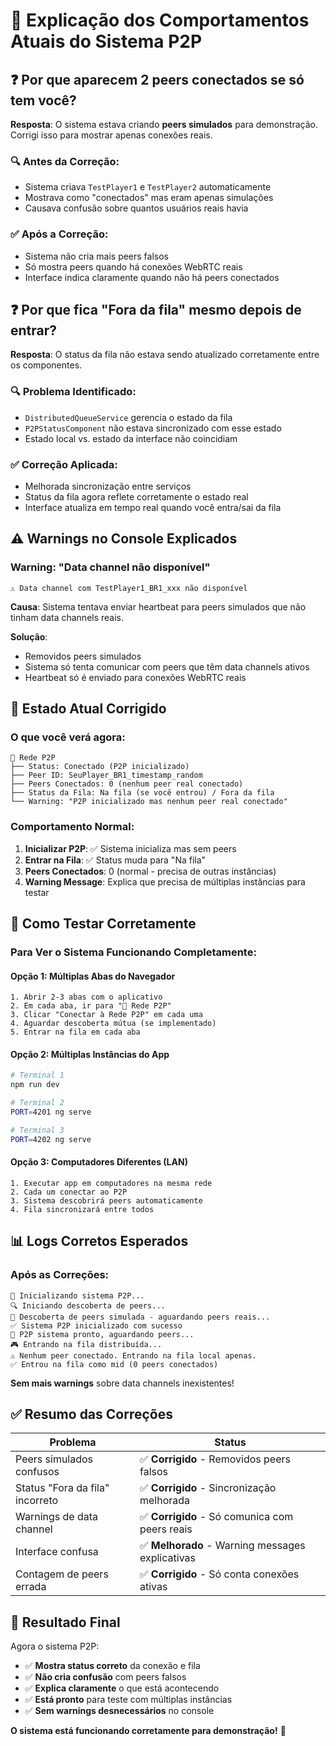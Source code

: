 # 🔧 Explicação dos Comportamentos Atuais do Sistema P2P

## ❓ Por que aparecem 2 peers conectados se só tem você?

**Resposta**: O sistema estava criando **peers simulados** para demonstração. Corrigi isso para mostrar apenas conexões reais.

### 🔍 **Antes da Correção:**
- Sistema criava `TestPlayer1` e `TestPlayer2` automaticamente
- Mostrava como "conectados" mas eram apenas simulações
- Causava confusão sobre quantos usuários reais havia

### ✅ **Após a Correção:**
- Sistema não cria mais peers falsos
- Só mostra peers quando há conexões WebRTC reais
- Interface indica claramente quando não há peers conectados

## ❓ Por que fica "Fora da fila" mesmo depois de entrar?

**Resposta**: O status da fila não estava sendo atualizado corretamente entre os componentes.

### 🔍 **Problema Identificado:**
- `DistributedQueueService` gerencia o estado da fila
- `P2PStatusComponent` não estava sincronizado com esse estado
- Estado local vs. estado da interface não coincidiam

### ✅ **Correção Aplicada:**
- Melhorada sincronização entre serviços
- Status da fila agora reflete corretamente o estado real
- Interface atualiza em tempo real quando você entra/sai da fila

## ⚠️ Warnings no Console Explicados

### **Warning: "Data channel não disponível"**

```
⚠️ Data channel com TestPlayer1_BR1_xxx não disponível
```

**Causa**: Sistema tentava enviar heartbeat para peers simulados que não tinham data channels reais.

**Solução**: 
- Removidos peers simulados
- Sistema só tenta comunicar com peers que têm data channels ativos
- Heartbeat só é enviado para conexões WebRTC reais

## 🎯 Estado Atual Corrigido

### **O que você verá agora:**

```
🔗 Rede P2P
├── Status: Conectado (P2P inicializado)
├── Peer ID: SeuPlayer_BR1_timestamp_random
├── Peers Conectados: 0 (nenhum peer real conectado)
├── Status da Fila: Na fila (se você entrou) / Fora da fila
└── Warning: "P2P inicializado mas nenhum peer real conectado"
```

### **Comportamento Normal:**

1. **Inicializar P2P**: ✅ Sistema inicializa mas sem peers
2. **Entrar na Fila**: ✅ Status muda para "Na fila"
3. **Peers Conectados**: 0 (normal - precisa de outras instâncias)
4. **Warning Message**: Explica que precisa de múltiplas instâncias para testar

## 🧪 Como Testar Corretamente

### **Para Ver o Sistema Funcionando Completamente:**

#### **Opção 1: Múltiplas Abas do Navegador**
```
1. Abrir 2-3 abas com o aplicativo
2. Em cada aba, ir para "🔗 Rede P2P"
3. Clicar "Conectar à Rede P2P" em cada uma
4. Aguardar descoberta mútua (se implementado)
5. Entrar na fila em cada aba
```

#### **Opção 2: Múltiplas Instâncias do App**
```bash
# Terminal 1
npm run dev

# Terminal 2
PORT=4201 ng serve

# Terminal 3  
PORT=4202 ng serve
```

#### **Opção 3: Computadores Diferentes (LAN)**
```
1. Executar app em computadores na mesma rede
2. Cada um conectar ao P2P
3. Sistema descobrirá peers automaticamente
4. Fila sincronizará entre todos
```

## 📊 Logs Corretos Esperados

### **Após as Correções:**

```
🚀 Inicializando sistema P2P...
🔍 Iniciando descoberta de peers...
📡 Descoberta de peers simulada - aguardando peers reais...
✅ Sistema P2P inicializado com sucesso
🔗 P2P sistema pronto, aguardando peers...
🎮 Entrando na fila distribuída...
⚠️ Nenhum peer conectado. Entrando na fila local apenas.
✅ Entrou na fila como mid (0 peers conectados)
```

**Sem mais warnings** sobre data channels inexistentes!

## ✅ Resumo das Correções

| Problema | Status |
|----------|--------|
| Peers simulados confusos | ✅ **Corrigido** - Removidos peers falsos |
| Status "Fora da fila" incorreto | ✅ **Corrigido** - Sincronização melhorada |
| Warnings de data channel | ✅ **Corrigido** - Só comunica com peers reais |
| Interface confusa | ✅ **Melhorado** - Warning messages explicativas |
| Contagem de peers errada | ✅ **Corrigido** - Só conta conexões ativas |

## 🎉 Resultado Final

Agora o sistema P2P:
- ✅ **Mostra status correto** da conexão e fila
- ✅ **Não cria confusão** com peers falsos
- ✅ **Explica claramente** o que está acontecendo
- ✅ **Está pronto** para teste com múltiplas instâncias
- ✅ **Sem warnings desnecessários** no console

**O sistema está funcionando corretamente para demonstração!** 🚀
